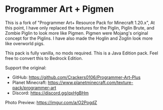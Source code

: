 # Programmer Art + Pigmen
This is a fork of "Programmer Art+ Resource Pack for Minecraft 1.20.x", At this point, I have only replaced the textures for the Piglin, Piglin Brute, and Zombie Piglin to look more like Pigmen. Pigmen were Mojang's original concept for the Piglins. I have also made the Hoglin and Zoglin look more like overworld pigs. 

This pack is fully vanilla, no mods required. This is a Java Edition pack. Feel free to convert this to Bedrock Edition.

Support the original:
* GitHub: https://github.com/Crackers0106/Programmer-Art-Plus
* Planet Minecraft: https://www.planetminecraft.com/texture-pack/programmer-art
* Discord: https://discord.gg/qxHgBHm

Photo Preview:
https://imgur.com/a/O2PogdZ
